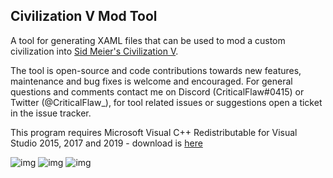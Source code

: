 ## Civilization V Mod Tool

A tool for generating XAML files that can be used to mod a custom civilization into [Sid Meier's Civilization V](https://store.steampowered.com/app/8930/Sid_Meiers_Civilization_V/).

The tool is open-source and code contributions towards new features, maintenance and bug fixes is welcome and encouraged. For general questions and comments contact me on Discord (CriticalFlaw#0415) or Twitter (@CriticalFlaw_), for tool related issues or suggestions open a ticket in the issue tracker.

This program requires Microsoft Visual C++ Redistributable for Visual Studio 2015, 2017 and 2019 - download is [here](https://aka.ms/vs/16/release/vc_redist.x64.exe)

![img](https://forthebadge.com/images/badges/made-with-c-sharp.svg)
![img](https://forthebadge.com/images/badges/powered-by-water.svg)
![img](https://forthebadge.com/images/badges/built-with-resentment.svg)